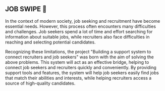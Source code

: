 ## JOB SWIPE 👋
In the context of modern society, job seeking and recruitment have become essential needs. However, this process often encounters many difficulties and challenges. Job seekers spend a lot of time and effort searching for information about suitable jobs, while recruiters also face difficulties in reaching and selecting potential candidates.

Recognizing these limitations, the project "Building a support system to connect recruiters and job seekers" was born with the aim of solving the above problems. This system will act as an effective bridge, helping to connect job seekers and recruiters quickly and conveniently. By providing support tools and features, the system will help job seekers easily find jobs that match their abilities and interests, while helping recruiters access a source of high-quality candidates.
